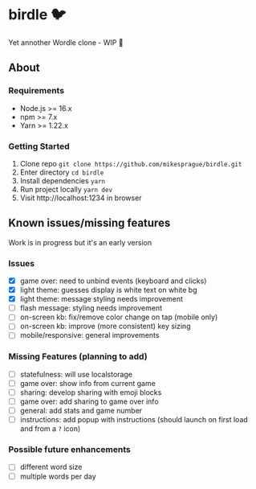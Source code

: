 # birdle :bird:

Yet annother Wordle clone - WIP :construction:

## About

### Requirements

- Node.js >= 16.x
- npm >= 7.x
- Yarn >= 1.22.x

### Getting Started

1. Clone repo `git clone https://github.com/mikesprague/birdle.git`
1. Enter directory `cd birdle`
1. Install dependencies `yarn`
1. Run project locally `yarn dev`
1. Visit http://localhost:1234 in browser

## Known issues/missing features

Work is in progress but it's an early version

### Issues

- [x] game over: need to unbind events (keyboard and clicks)
- [x] light theme: guesses display is white text on white bg
- [x] light theme: message styling needs improvement
- [ ] flash message: styling needs improvement
- [ ] on-screen kb: fix/remove color change on tap (mobile only)
- [ ] on-screen kb: improve (more consistent) key sizing
- [ ] mobile/responsive: general improvements

### Missing Features (planning to add)

- [ ] statefulness: will use localstorage
- [ ] game over: show info from current game
- [ ] sharing: develop sharing with emoji blocks
- [ ] game over: add sharing to game over info
- [ ] general: add stats and game number
- [ ] instructions: add popup with instructions (should launch on first load and from a `?` icon)

### Possible future enhancements

- [ ] different word size
- [ ] multiple words per day
